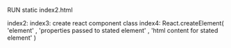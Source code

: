 RUN static index2.html

index2:
index3: create react component class
index4: React.createElement( 'element' , 'properties passed to stated element' , 'html content for stated element' )
